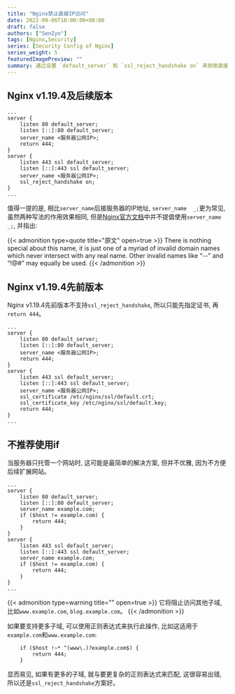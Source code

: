 ```yaml
---
title: "Nginx禁止直接IP访问"
date: 2022-09-06T10:00:00+08:00
draft: false
authors: ["SenZyo"]
tags: [Nginx,Security]
series: [Security Config of Nginx]
series_weight: 5
featuredImagePreview: ""
summary: 通过设置 `default_server` 和 `ssl_reject_handshake on` 来拒绝直接通过 IP 访问网站的请求。
---
```


## Nginx v1.19.4及后续版本

```nginx
...
server {
    listen 80 default_server;
    listen [::]:80 default_server;
    server_name <服务器公网IP>;
    return 444;
}
server {
    listen 443 ssl default_server;
    listen [::]:443 ssl default_server;
    server_name <服务器公网IP>;
    ssl_reject_handshake on;
}
...
```

值得一提的是, 相比`server_name`后接服务器的IP地址, `server_name  _;`更为常见, 虽然两种写法的作用效果相同, 但是[Nginx官方文档](http://nginx.org/en/docs/http/server_names.html#miscellaneous_names)中并不提倡使用`server_name  _;`, 并指出: 

{{< admonition type=quote title="原文" open=true >}}
There is nothing special about this name, it is just one of a myriad of invalid domain names which never intersect with any real name. Other invalid names like “--” and “!@#” may equally be used.
{{< /admonition >}}

## Nginx v1.19.4先前版本

Nginx v1.19.4先前版本不支持`ssl_reject_handshake`, 所以只能先指定证书, 再`return 444`。

```nginx
...
server {
    listen 80 default_server;
    listen [::]:80 default_server;
    server_name <服务器公网IP>;
    return 444;
}
server {
    listen 443 ssl default_server;
    listen [::]:443 ssl default_server;
    server_name <服务器公网IP>;
    ssl_certificate /etc/nginx/ssl/default.crt;
    ssl_certificate_key /etc/nginx/ssl/default.key;
    return 444;
}
...
```

## 不推荐使用if

当服务器只托管一个网站时, 这可能是最简单的解决方案, 但并不优雅, 因为不方便后续扩展网站。

```nginx
...
server {
    listen 80 default_server;
    listen [::]:80 default_server;
    server_name example.com;
    if ($host != example.com) {
        return 444;
    }
}
server {
    listen 443 ssl default_server;
    listen [::]:443 ssl default_server;
    server_name example.com;
    if ($host != example.com) {
        return 444;
    }
}
...
```

{{< admonition type=warning title="" open=true >}}
它将阻止访问其他子域, 比如`www.example.com`, `blog.example.com`。
{{< /admonition >}}

如果要支持更多子域, 可以使用正则表达式来执行此操作, 比如这适用于`example.com`和`www.example.com`: 

```nginx
    if ($host !~* ^(www\.)?example.com$) {
        return 444;
    }
```

显而易见, 如果有更多的子域, 就与要更复杂的正则表达式来匹配, 这很容易出错, 所以还是`ssl_reject_handshake`方案好。